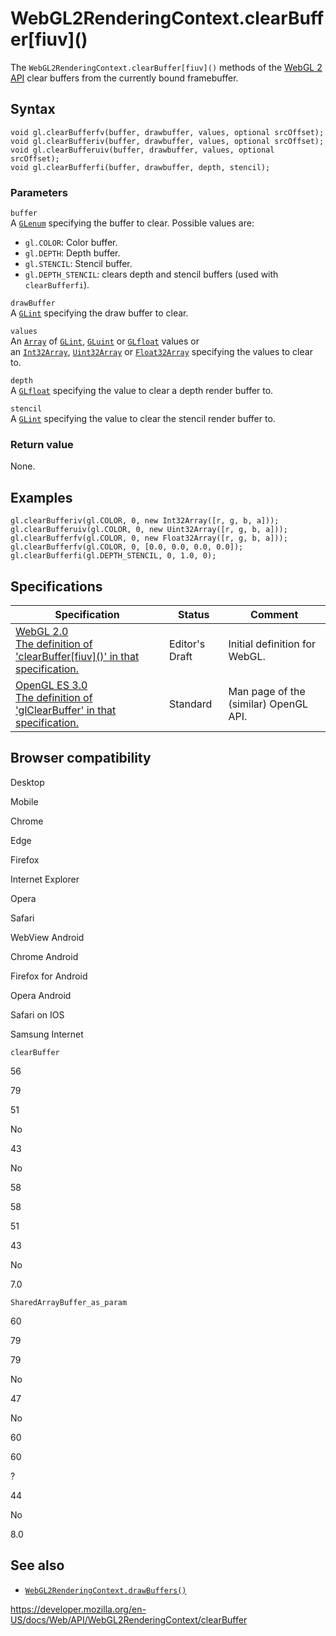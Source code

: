 WebGL2RenderingContext.clearBuffer\[fiuv\]()
============================================

The `WebGL2RenderingContext.clearBuffer[fiuv]()` methods of the [WebGL 2 API](../webgl_api) clear buffers from the currently bound framebuffer.

Syntax
------

    void gl.clearBufferfv(buffer, drawbuffer, values, optional srcOffset);
    void gl.clearBufferiv(buffer, drawbuffer, values, optional srcOffset);
    void gl.clearBufferuiv(buffer, drawbuffer, values, optional srcOffset);
    void gl.clearBufferfi(buffer, drawbuffer, depth, stencil);

### Parameters

`buffer`  
A [`GLenum`](../webgl_api/types) specifying the buffer to clear. Possible values are:

-   `gl.COLOR`: Color buffer.
-   `gl.DEPTH`: Depth buffer.
-   `gl.STENCIL`: Stencil buffer.
-   `gl.DEPTH_STENCIL`: clears depth and stencil buffers (used with `clearBufferfi`).

`drawBuffer`  
A [`GLint`](../webgl_api/types) specifying the draw buffer to clear.

`values`  
An [`Array`](https://developer.mozilla.org/en-US/docs/Web/JavaScript/Reference/Global_Objects/Array) of [`GLint`](../webgl_api/types), [`GLuint`](../webgl_api/types) or [`GLfloat`](../webgl_api/types) values or  
an [`Int32Array`](https://developer.mozilla.org/en-US/docs/Web/JavaScript/Reference/Global_Objects/Int32Array), [`Uint32Array`](https://developer.mozilla.org/en-US/docs/Web/JavaScript/Reference/Global_Objects/Uint32Array) or [`Float32Array`](https://developer.mozilla.org/en-US/docs/Web/JavaScript/Reference/Global_Objects/Float32Array) specifying the values to clear to.

`depth`  
A [`GLfloat`](../webgl_api/types) specifying the value to clear a depth render buffer to.

`stencil`  
A [`GLint`](../webgl_api/types) specifying the value to clear the stencil render buffer to.

### Return value

None.

Examples
--------

    gl.clearBufferiv(gl.COLOR, 0, new Int32Array([r, g, b, a]));
    gl.clearBufferuiv(gl.COLOR, 0, new Uint32Array([r, g, b, a]));
    gl.clearBufferfv(gl.COLOR, 0, new Float32Array([r, g, b, a]));
    gl.clearBufferfv(gl.COLOR, 0, [0.0, 0.0, 0.0, 0.0]);
    gl.clearBufferfi(gl.DEPTH_STENCIL, 0, 1.0, 0);

Specifications
--------------

<table><thead><tr class="header"><th>Specification</th><th>Status</th><th>Comment</th></tr></thead><tbody><tr class="odd"><td><a href="https://www.khronos.org/registry/webgl/specs/latest/2.0/#3.7.11">WebGL 2.0<br />
<span class="small">The definition of 'clearBuffer[fiuv]()' in that specification.</span></a></td><td><span class="spec-ed">Editor's Draft</span></td><td>Initial definition for WebGL.</td></tr><tr class="even"><td><a href="https://www.khronos.org/opengles/sdk/docs/man3/html/glClearBuffer.xhtml">OpenGL ES 3.0<br />
<span class="small">The definition of 'glClearBuffer' in that specification.</span></a></td><td><span class="spec-standard">Standard</span></td><td>Man page of the (similar) OpenGL API.</td></tr></tbody></table>

Browser compatibility
---------------------

Desktop

Mobile

Chrome

Edge

Firefox

Internet Explorer

Opera

Safari

WebView Android

Chrome Android

Firefox for Android

Opera Android

Safari on IOS

Samsung Internet

`clearBuffer`

56

79

51

No

43

No

58

58

51

43

No

7.0

`SharedArrayBuffer_as_param`

60

79

79

No

47

No

60

60

?

44

No

8.0

See also
--------

-   [`WebGL2RenderingContext.drawBuffers()`](drawbuffers)

<a href="https://developer.mozilla.org/en-US/docs/Web/API/WebGL2RenderingContext/clearBuffer" class="_attribution-link">https://developer.mozilla.org/en-US/docs/Web/API/WebGL2RenderingContext/clearBuffer</a>

